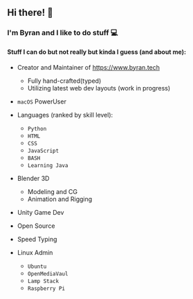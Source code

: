 ## Hi there! 👋

### I'm Byran and I like to do stuff  💻 

#### Stuff I can do but not really but kinda I guess (and about me):

* Creator and Maintainer of https://www.byran.tech
  - Fully hand-crafted(typed)
  - Utilizing latest web dev layouts (work in progress)

* ```macOS``` PowerUser

* Languages (ranked by skill level):
  - ```Python```
  - ```HTML```
  - ```CSS```
  - ```JavaScript```
  - ```BASH```
  - ```Learning Java```

* Blender 3D
  - Modeling and CG
  - Animation and Rigging

* Unity Game Dev

* Open Source

* Speed Typing

* Linux Admin
   - ```Ubuntu```
   - ```OpenMediaVaul```
   - ```Lamp Stack```
   - ```Raspberry Pi```
